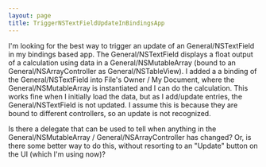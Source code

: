 ```yaml
---
layout: page
title: TriggerNSTextFieldUpdateInBindingsApp
---
```




I'm looking for the best way to trigger an update of an General/NSTextField in my bindings based app.  The General/NSTextField displays a float output of a calculation using data in a General/NSMutableArray (bound to an General/NSArrayController as General/NSTableView).     I added a a binding of the General/NSTextField into File's Owner / My Document, where the General/NSMutableArray is instantiated and I can do the calculation.   This works fine when I initially load the data, but as I add/update entries, the General/NSTextField is not updated.    I assume this is because they are bound to different controllers, so an update is not recognized.  


Is there a delegate that can be used to tell when anything in the General/NSMutableArray / General/NSArrayController has changed?    Or, is there some better way to do this, without resorting to an "Update" button on the UI (which I'm using now)?
